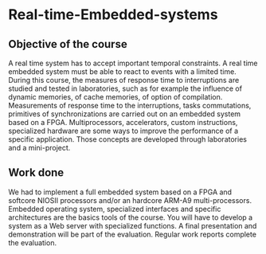 # Real-time-Embedded-systems

## Objective of the course

A real time system has to accept important temporal constraints. A real time embedded system must be able to react to events with a limited time. 
During this course, the measures of response time to interruptions are studied and tested in laboratories, such as for example the influence of dynamic memories, of cache memories, of option of compilation. Measurements of response time to the interruptions, tasks commutations, primitives of synchronizations are carried out on an embedded system based on a FPGA.
Multiprocessors, accelerators, custom instructions, specialized hardware are some ways to improve the performance of a specific application. Those concepts are developed through laboratories and a mini-project.

## Work done

We had to implement a full embedded system based on a FPGA and softcore NIOSII processors and/or an hardcore ARM-A9 multi-processors. Embedded operating system, specialized interfaces and specific architectures are the basics tools of the course.
You will have to develop a system as a Web server with specialized functions. A final presentation and demonstration will be part of the evaluation. Regular work reports complete the evaluation.